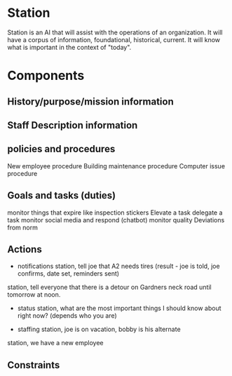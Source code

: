 # Station
Station is an AI that will assist with the operations of an organization.   It will have a corpus of information, foundational, historical, current.    It will know what is important in the context of "today".

# Components

## History/purpose/mission information

## Staff Description information 


## policies and procedures
New employee procedure
Building maintenance procedure
Computer issue procedure


## Goals and tasks (duties)
monitor things that expire like inspection stickers
Elevate a task
delegate a task
monitor social media and respond (chatbot)
monitor quality
Deviations from norm 

## Actions
* notifications
station, tell joe that A2 needs tires (result - joe is told, joe confirms, date set, reminders sent)

station, tell everyone that there is a detour on Gardners neck road until tomorrow at noon.

* status
station, what are the most important things I should know about right now? (depends who you are)

* staffing
station, joe is on vacation, bobby is his alternate

station, we have a new employee 

## Constraints 

